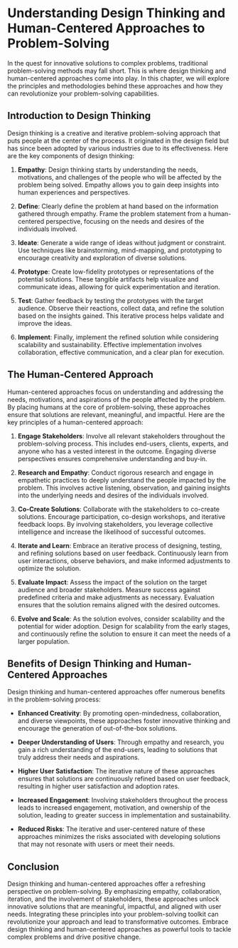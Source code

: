 Understanding Design Thinking and Human-Centered Approaches to Problem-Solving
=========================================================================================

In the quest for innovative solutions to complex problems, traditional problem-solving methods may fall short. This is where design thinking and human-centered approaches come into play. In this chapter, we will explore the principles and methodologies behind these approaches and how they can revolutionize your problem-solving capabilities.

Introduction to Design Thinking
-------------------------------

Design thinking is a creative and iterative problem-solving approach that puts people at the center of the process. It originated in the design field but has since been adopted by various industries due to its effectiveness. Here are the key components of design thinking:

1. **Empathy**: Design thinking starts by understanding the needs, motivations, and challenges of the people who will be affected by the problem being solved. Empathy allows you to gain deep insights into human experiences and perspectives.

2. **Define**: Clearly define the problem at hand based on the information gathered through empathy. Frame the problem statement from a human-centered perspective, focusing on the needs and desires of the individuals involved.

3. **Ideate**: Generate a wide range of ideas without judgment or constraint. Use techniques like brainstorming, mind-mapping, and prototyping to encourage creativity and exploration of diverse solutions.

4. **Prototype**: Create low-fidelity prototypes or representations of the potential solutions. These tangible artifacts help visualize and communicate ideas, allowing for quick experimentation and iteration.

5. **Test**: Gather feedback by testing the prototypes with the target audience. Observe their reactions, collect data, and refine the solution based on the insights gained. This iterative process helps validate and improve the ideas.

6. **Implement**: Finally, implement the refined solution while considering scalability and sustainability. Effective implementation involves collaboration, effective communication, and a clear plan for execution.

The Human-Centered Approach
---------------------------

Human-centered approaches focus on understanding and addressing the needs, motivations, and aspirations of the people affected by the problem. By placing humans at the core of problem-solving, these approaches ensure that solutions are relevant, meaningful, and impactful. Here are the key principles of a human-centered approach:

1. **Engage Stakeholders**: Involve all relevant stakeholders throughout the problem-solving process. This includes end-users, clients, experts, and anyone who has a vested interest in the outcome. Engaging diverse perspectives ensures comprehensive understanding and buy-in.

2. **Research and Empathy**: Conduct rigorous research and engage in empathetic practices to deeply understand the people impacted by the problem. This involves active listening, observation, and gaining insights into the underlying needs and desires of the individuals involved.

3. **Co-Create Solutions**: Collaborate with the stakeholders to co-create solutions. Encourage participation, co-design workshops, and iterative feedback loops. By involving stakeholders, you leverage collective intelligence and increase the likelihood of successful outcomes.

4. **Iterate and Learn**: Embrace an iterative process of designing, testing, and refining solutions based on user feedback. Continuously learn from user interactions, observe behaviors, and make informed adjustments to optimize the solution.

5. **Evaluate Impact**: Assess the impact of the solution on the target audience and broader stakeholders. Measure success against predefined criteria and make adjustments as necessary. Evaluation ensures that the solution remains aligned with the desired outcomes.

6. **Evolve and Scale**: As the solution evolves, consider scalability and the potential for wider adoption. Design for scalability from the early stages, and continuously refine the solution to ensure it can meet the needs of a larger population.

Benefits of Design Thinking and Human-Centered Approaches
---------------------------------------------------------

Design thinking and human-centered approaches offer numerous benefits in the problem-solving process:

* **Enhanced Creativity**: By promoting open-mindedness, collaboration, and diverse viewpoints, these approaches foster innovative thinking and encourage the generation of out-of-the-box solutions.

* **Deeper Understanding of Users**: Through empathy and research, you gain a rich understanding of the end-users, leading to solutions that truly address their needs and aspirations.

* **Higher User Satisfaction**: The iterative nature of these approaches ensures that solutions are continuously refined based on user feedback, resulting in higher user satisfaction and adoption rates.

* **Increased Engagement**: Involving stakeholders throughout the process leads to increased engagement, motivation, and ownership of the solution, leading to greater success in implementation and sustainability.

* **Reduced Risks**: The iterative and user-centered nature of these approaches minimizes the risks associated with developing solutions that may not resonate with users or meet their needs.

Conclusion
----------

Design thinking and human-centered approaches offer a refreshing perspective on problem-solving. By emphasizing empathy, collaboration, iteration, and the involvement of stakeholders, these approaches unlock innovative solutions that are meaningful, impactful, and aligned with user needs. Integrating these principles into your problem-solving toolkit can revolutionize your approach and lead to transformative outcomes. Embrace design thinking and human-centered approaches as powerful tools to tackle complex problems and drive positive change.
